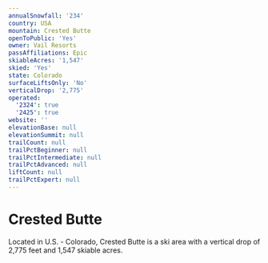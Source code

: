 ```yaml
---
annualSnowfall: '234'
country: USA
mountain: Crested Butte
openToPublic: 'Yes'
owner: Vail Resorts
passAffiliations: Epic
skiableAcres: '1,547'
skied: 'Yes'
state: Colorado
surfaceLiftsOnly: 'No'
verticalDrop: '2,775'
operated:
  '2324': true
  '2425': true
website: ''
elevationBase: null
elevationSummit: null
trailCount: null
trailPctBeginner: null
trailPctIntermediate: null
trailPctAdvanced: null
liftCount: null
trailPctExpert: null
---
```



# Crested Butte

Located in U.S. - Colorado, Crested Butte is a ski area with a vertical drop of 2,775 feet and 1,547 skiable acres.
